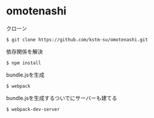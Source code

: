 # omotenashi

クローン
```
$ git clone https://github.com/kstm-su/omotenashi.git
```

依存関係を解決
```
$ npm install
```

bundle.jsを生成
```
$ webpack
```

bundle.jsを生成するついでにサーバーも建てる
```
$ webpack-dev-server
```
